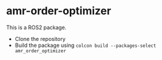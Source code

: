 # amr-order-optimizer
This is a ROS2 package.

- Clone the repository
- Build the package using `colcon build --packages-select amr_order_optimizer`
